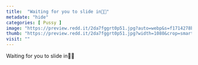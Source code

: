 ```yaml
---
title:  "Waiting for you to slide in🥺👀"
metadate: "hide"
categories: [ Pussy ]
image: "https://preview.redd.it/2da7fggrt0p51.jpg?auto=webp&s=f1714278b57660b4665cd664a048098e6a6b95f4"
thumb: "https://preview.redd.it/2da7fggrt0p51.jpg?width=1080&crop=smart&auto=webp&s=95a983ad41c8be5b4a5470963d038a874dc331c2"
visit: ""
---
```

Waiting for you to slide in🥺👀
